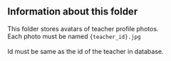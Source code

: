 ## Information about this folder

This folder stores avatars of teacher profile photos.
<br>
Each photo must be named `{teacher_id}.jpg`
<br><br>
Id must be same as the id of the teacher in database.
